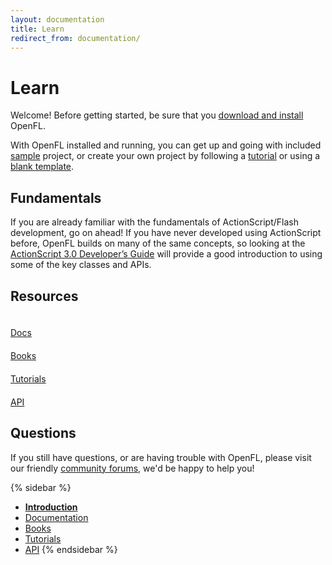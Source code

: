 ```yaml
---
layout: documentation
title: Learn
redirect_from: documentation/
---
```


# Learn

Welcome! Before getting started, be sure that you [download and install](/download/) OpenFL.

With OpenFL installed and running, you can get up and going with included [sample](docs/command-line-tools/samples/) project, or create your own project by following a [tutorial](tutorials/creating-your-first-project/) or using a [blank template](docs/command-line-tools/create-new-project/).

## Fundamentals

If you are already familiar with the fundamentals of ActionScript/Flash development, go on ahead! If you have never developed using ActionScript before, OpenFL builds on many of the same concepts, so looking at the <a href="http://help.adobe.com/en_US/as3/dev/index.html" target="_blank">ActionScript 3.0 Developer’s Guide</a> will provide a good introduction to using some of the key classes and APIs.

## Resources

<style>
a.large-btn {
	width: 110px;
	height: 110px;
	margin-right: 12px;
}
a.large-btn .glyphicon {
	display: block;
	font-size: 40px;
	padding: 10px;
}
</style>

<a href="/learn/docs/" class="btn btn-default btn-lg text-center large-btn" role="button">
	<span class="glyphicon glyphicon-file"></span>
	Docs
</a>
<a href="/learn/books/" class="btn btn-default btn-lg text-center large-btn" role="button">
	<span class="glyphicon glyphicon-book"></span>
	Books
</a>
<a href="/learn/tutorials/" class="btn btn-default btn-lg text-center large-btn" role="button">
	<span class="glyphicon glyphicon-apple"></span>
	Tutorials
</a>
<a href="http://api.openfl.org" class="btn btn-default btn-lg text-center large-btn" role="button">
	<span class="glyphicon glyphicon-list-alt"></span>
	API
</a>

## Questions

If you still have questions, or are having trouble with OpenFL, please visit our friendly [community forums](http://community.openfl.org), we'd be happy to help you!

{% sidebar %}
* [__Introduction__](/learn/)
* [Documentation](/learn/docs/)
* [Books](/learn/books/)
* [Tutorials](/learn/tutorials/)
* [API](http:/api.openfl.org/)
{% endsidebar %}